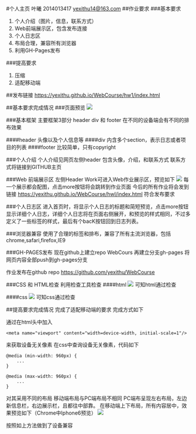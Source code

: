 #个人主页
叶曦
2014013417
yexithu14@163.com
##作业要求
###基本要求
1.	个人介绍（图片，信息，联系方式）
2.	Web前端展示区，包含发布连接
3.	个人日志区
4.	布局合理，兼容所有浏览器
5.	利用GH-Pages发布

###提高要求
1.	压缩
2.	适配移动端

##发布链接
https://yexithu.github.io/WebCourse/hw1/index.html

##基本要求完成情况
###页面预览
![](http://i.imgur.com/yfddQt1.jpg)

###基本框架
主要框架3部分 header div 和 footer
在不同的设备端会有不同的排布效果

####header
头像以及个人信息等
####div
内含多个section，表示日志或者项目的列表
####footer
比较简单，只有copyright


###个人介绍
个人介绍见网页左侧header
包含头像，介绍，和联系方式
联系方式将链接到GITHUB主页

###Web 前端展示区
左侧Header Work可进入Web作业展示区，预览如下
![](http://i.imgur.com/K2p6Ikb.jpg)
每一个展示都会配图，点击more按钮将会跳转到作业页面
今后的所有作业将会发到链接
https://yexithu.github.io/WebCourse/hwI/index.html
符合发布要求

###个人日志区
进入首页时，将显示个人日志的标题和简短预览，点击more按钮显示详细个人日志，详细个人日志将在页面右侧展开，和预览的样式相同，不过多定义了一些标签的样式，最后有个bacK按钮回到日志列表。

###浏览器兼容
使用了合理的标签和排布，兼容了所有主流浏览器，包括chrome,safari,firefox,IE9

###GH-PAGES发布
现在github上建立repo WebCours
再建立分支gh-pages
将网页内容全部push到gh-pages分支

作业发布在github repo
https://github.com/yexithu/WebCourse

###CSS 和 HTML检查
利用检查工具检查
####html
![](http://i.imgur.com/pCMLKdC.jpg)
可知html通过检查

####css
![](http://i.imgur.com/khl51ef.jpg)
可知css通过检查

##提高要求完成情况
完成了适配移动端的要求
完成方式如下

通过在html头中加入
	
	<meta name="viewport" content="width=device-width, initial-scale=1"/>
来获取设备无关像素
在css中查询设备无关像素，代码如下

	@media (min-width: 960px) {
		...
	}

	@media (max-width: 960px) {
		...
	}

对其采用不同的布局
移动端布局与PC端布局不相同
PC端布呈现左右布局，左边新信息栏，右边展示栏，且都往中部靠。
在移动端上下布局，所有内容居中，效果预览如下（Chrome中Iphone6预览）
![](http://i.imgur.com/3PaMWzD.jpg)

按照如上方法做到了设备兼容
 

